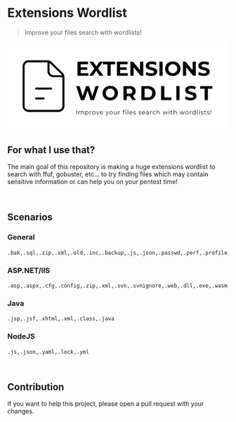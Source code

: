 # Extensions Wordlist
> Improve your files search with wordlists!

<img src="banner.jpg">

<br>

## For what I use that?
The main goal of this repository is making a huge extensions wordlist to search with ffuf, gobuster, etc... to try finding files which may contain sensitive information or can help you on your pentest time!

<br>

## Scenarios

### General
```
.bak,.sql,.zip,.xml,.old,.inc,.backup,.js,.json,.passwd,.perf,.profile,.rhosts,.sh_history,.ssh,.subversion,.bashrc,.cache,.bash_history,.log,.db
```

### ASP.NET/IIS
```
.asp,.aspx,.cfg,.config,.zip,.xml,.svn,.svnignore,.web,.dll,.exe,.wasm,.wadl
```

### Java
```
.jsp,.jsf,.xhtml,.xml,.class,.java
```

### NodeJS
```
.js,.json,.yaml,.lock,.yml
```

<br>

## Contribution
If you want to help this project, please open a pull request with your changes.
